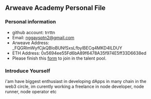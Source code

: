 ## Arweave Academy Personal File

### Personal information

- github account: trrttn
- Email: nggaysptn2@gmail.com
- Arweave Address: _FQGRlmWyfCjkQBloBUNfSxsLfbylBECq4MKD4ILDUY
- ETH Address: 0x5694ee55Fd6bA89f6478A35f974E5ff33D6638ed
- Please finish this [form](https://docs.google.com/forms/d/e/1FAIpQLSfWA5fIIcBgmRppm3jNz5vmf9Mai_QMVil-2pO4r7YKn_Zhtw/viewform?usp=sf_link) to join in the talent pool.

### Introduce Yourself
 i'am have biggest enthusiast in developing dApps in many chain in the web3 circle, im curently working a freelance in node developer, node runner, node operator etc
